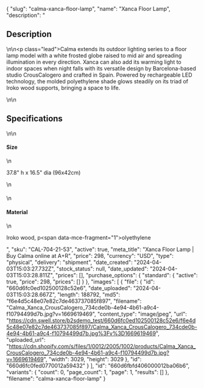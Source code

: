 {
  "slug": "calma-xanca-floor-lamp",
  "name": "Xanca Floor Lamp",
  "description": "<h2>Description</h2>\n<!-- split -->\n<p class=\"lead\">Calma extends its outdoor lighting series to a floor lamp model with a white frosted globe raised to mid air and spreading illumination in every direction. Xanca can also add its warming light to indoor spaces when night falls with its versatile design by Barcelona-based studio CrousCalogero and crafted in Spain. Powered by rechargeable LED technology, the molded polyethylene shade glows steadily on its triad of Iroko wood supports, bringing a space to life. </p>\n<!-- split -->\n<h2>Specifications</h2>\n<!-- split -->\n<h4>Size</h4>\n<p>37.8\" h x 16.5\" dia (96x42cm)</p>\n<h4></h4>\n<h4>Material</h4>\n<p>Iroko wood, p<span data-mce-fragment=\"1\">olyethylene</span></p>",
  "sku": "CAL-704-21-53",
  "active": true,
  "meta_title": "Xanca Floor Lamp | Buy Calma online at A+R",
  "price": 298,
  "currency": "USD",
  "type": "physical",
  "delivery": "shipment",
  "date_created": "2024-04-03T15:03:27.732Z",
  "stock_status": null,
  "date_updated": "2024-04-03T15:03:28.811Z",
  "prices": [],
  "purchase_options": {
    "standard": {
      "active": true,
      "price": 298,
      "prices": []
    }
  },
  "images": [
    {
      "file": {
        "id": "660d6fc0ed102500128c52e6",
        "date_uploaded": "2024-04-03T15:03:28.667Z",
        "length": 188792,
        "md5": "f6e4d5c48e07e82c7de463737085f897",
        "filename": "Calma_Xanca_CrousCalogero_734cde0b-4e94-4b61-a9c4-f10794499d7b.jpg?v=1669619469",
        "content_type": "image/jpeg",
        "url": "https://cdn.swell.store/b2sdemo_test/660d6fc0ed102500128c52e6/f6e4d5c48e07e82c7de463737085f897/Calma_Xanca_CrousCalogero_734cde0b-4e94-4b61-a9c4-f10794499d7b.jpg%3Fv%3D1669619469",
        "uploaded_url": "https://cdn.shopify.com/s/files/1/0012/2005/1002/products/Calma_Xanca_CrousCalogero_734cde0b-4e94-4b61-a9c4-f10794499d7b.jpg?v=1669619469",
        "width": 3029,
        "height": 3029
      },
      "id": "660d6fc0fed0770012a59432"
    }
  ],
  "id": "660d6fbfd406000012ba06b6",
  "variants": {
    "count": 0,
    "page_count": 1,
    "page": 1,
    "results": []
  },
  "filename": "calma-xanca-floor-lamp"
}
